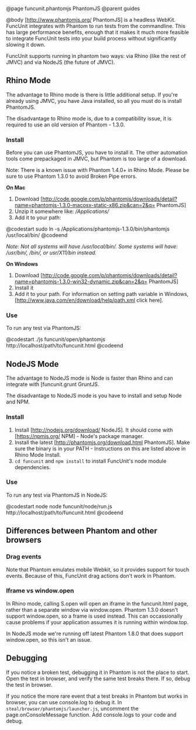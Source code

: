 @page funcunit.phantomjs PhantomJS
@parent guides

@body
[http://www.phantomjs.org/ PhantomJS] is a headless WebKit. FuncUnit integrates with Phantom to run 
tests from the commandline.  This has large performance benefits, enough that it makes it much more 
feasible to integrate FuncUnit tests into your build process without significantly slowing it down.

FuncUnit supports running in phantom two ways: via Rhino (like the rest of JMVC) and via NodeJS (the future of JMVC).

## Rhino Mode

The advantage to Rhino mode is there is little additional setup.  If you're already using JMVC, you have Java installed, so all you must do is install PhantomJS.

The disadvantage to Rhino mode is, due to a compatibility issue, it is required to use an old version of Phantom - 1.3.0.

### Install

Before you can use PhantomJS, you have to install it. The other automation tools come prepackaged in 
JMVC, but Phantom is too large of a download.

Note: There is a known issue with Phantom 1.4.0+ in Rhino Mode.  Please be sure to use Phantom 1.3.0 to avoid Broken Pipe errors.  

__On Mac__

1. Download [http://code.google.com/p/phantomjs/downloads/detail?name=phantomjs-1.3.0-macosx-static-x86.zip&can=2&q= PhantomJS]
1. Unzip it somewhere like: _/Applications/_
1. Add it to your path:

@codestart
sudo ln -s /Applications/phantomjs-1.3.0/bin/phantomjs /usr/local/bin/
@codeend

_Note: Not all systems will have /usr/local/bin/.  Some systems will have: /usr/bin/, /bin/, or usr/X11/bin instead._

__On Windows__

1. Download [http://code.google.com/p/phantomjs/downloads/detail?name=phantomjs-1.3.0-win32-dynamic.zip&can=2&q= PhantomJS]
1. Install it
1. Add it to your path.  For information on setting path variable in Windows, [http://www.java.com/en/download/help/path.xml click here].

### Use

To run any test via PhantomJS:

@codestart
./js funcunit/open/phantomjs http://localhost/path/to/funcunit.html
@codeend

## NodeJS Mode

The advantage to NodeJS mode is Node is faster than Rhino and can integrate with [funcunit.grunt GruntJS.

The disadvantage to NodeJS mode is you have to install and setup Node and NPM.

### Install

1. Install [http://nodejs.org/download/ NodeJS].  It should come with [https://npmjs.org/ NPM] - Node's package manager.
1. Install the latest [http://phantomjs.org/download.html PhantomJS].  Make sure the binary is in your PATH - Instructions on this are listed above in Rhino Mode Install.
1. <code>cd funcunit</code> and <code>npm install</code> to install FuncUnit's node module dependencies.

### Use

To run any test via PhantomJS in NodeJS:

@codestart
node node funcunit/node/run.js http://localhost/path/to/funcunit.html
@codeend

## Differences between Phantom and other browsers

### Drag events

Note that Phantom emulates mobile Webkit, so it provides support for touch events.  Because of this, FuncUnit drag actions don't work in Phantom.

### Iframe vs window.open

In Rhino mode, calling S.open will open an iframe in the funcunit.html page, rather than a separate window via window.open. Phantom 1.3.0 doesn't support window.open, so a frame is used instead. This can occassionally cause problems if your application assumes it is running within window.top.

In NodeJS mode we're running off latest Phantom 1.8.0 that does support window.open, so this isn't an issue.

## Debugging

If you notice a broken test, debugging it in Phantom is not the place to start. Open the test in browser, and 
verify the same test breaks there.  If so, debug the test in browser.

If you notice the more rare event that a test breaks in Phantom but works in browser, you can use console.log 
to debug it. In <code>steal/browser/phantomjs/launcher.js</code>, uncomment the page.onConsoleMessage function. Add console.logs to your code and debug.



